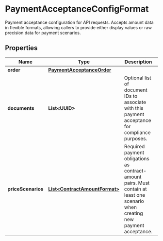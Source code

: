 

# PaymentAcceptanceConfigFormat

Payment acceptance configuration for API requests. Accepts amount data in flexible formats, allowing callers to provide either display values or raw precision data for payment scenarios.

## Properties

| Name | Type | Description | Notes |
|------------ | ------------- | ------------- | -------------|
|**order** | [**PaymentAcceptanceOrder**](PaymentAcceptanceOrder.md) |  |  [optional] |
|**documents** | **List&lt;UUID&gt;** | Optional list of document IDs to associate with this payment  acceptance for compliance purposes. |  [optional] |
|**priceScenarios** | [**List&lt;ContractAmountFormat&gt;**](ContractAmountFormat.md) | Required payment obligations as contract-amount pairs. Must contain  at least one scenario when creating new payment acceptance. |  [optional] |



